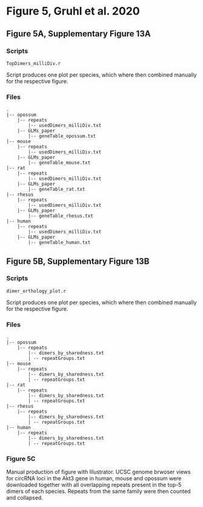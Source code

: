 # Figure 5, Gruhl et al. 2020

## Figure 5A, Supplementary Figure 13A
### Scripts
```TopDimers_milliDiv.r```

Script produces one plot per species, which where then combined manually for the respective figure.

### Files
```
.
|-- opossum
	|-- repeats
		|-- usedDimers_milliDiv.txt
	|-- GLMs_paper
		|-- geneTable_opossum.txt
|-- mouse
	|-- repeats
		|-- usedDimers_milliDiv.txt
	|-- GLMs_paper
		|-- geneTable_mouse.txt
|-- rat
	|-- repeats
		|-- usedDimers_milliDiv.txt
	|-- GLMs_paper
		|-- geneTable_rat.txt
|-- rhesus
	|-- repeats
		|-- usedDimers_milliDiv.txt
	|-- GLMs_paper
		|-- geneTable_rhesus.txt
|-- human
	|-- repeats
		|-- usedDimers_milliDiv.txt
	|-- GLMs_paper
		|-- geneTable_human.txt
```

## Figure 5B, Supplementary Figure 13B
### Scripts
```dimer_orthology_plot.r```

Script produces one plot per species, which where then combined manually for the respective figure.

### Files
```
.
|-- opossum
	|-- repeats
		|-- dimers_by_sharedness.txt
		| -- repeatGroups.txt
|-- mouse
	|-- repeats
		|-- dimers_by_sharedness.txt
		| -- repeatGroups.txt
|-- rat
	|-- repeats
		|-- dimers_by_sharedness.txt
		| -- repeatGroups.txt
|-- rhesus
	|-- repeats
		|-- dimers_by_sharedness.txt
		| -- repeatGroups.txt
|-- human
	|-- repeats
		|-- dimers_by_sharedness.txt
		| -- repeatGroups.txt
```

### Figure 5C
Manual production of figure with Illustrator. UCSC genome brwoser views for circRNA loci in the Akt3 gene in human, mouse and opossum were downloaded together with all overlapping repeats present in the top-5 dimers of each species. Repeats from the same family were then counted and collapsed.